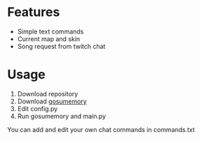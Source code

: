 # Features
- Simple text commands
- Current map and skin
- Song request from twitch chat

# Usage
1. Download repository
2. Download [gosumemory](https://github.com/l3lackShark/gosumemory/releases)
3. Edit config.py
4. Run gosumemory and main.py

You can add and edit your own chat commands in commands.txt

